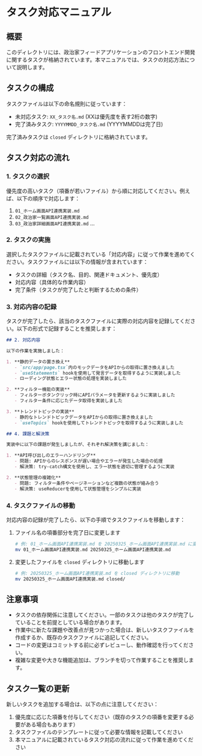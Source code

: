 # タスク対応マニュアル

## 概要

このディレクトリには、政治家フィードアプリケーションのフロントエンド開発に関するタスクが格納されています。本マニュアルでは、タスクの対応方法について説明します。

## タスクの構成

タスクファイルは以下の命名規則に従っています：

- 未対応タスク: `XX_タスク名.md` (XXは優先度を表す2桁の数字)
- 完了済みタスク: `YYYYMMDD_タスク名.md` (YYYYMMDDは完了日)

完了済みタスクは `closed` ディレクトリに格納されています。

## タスク対応の流れ

### 1. タスクの選択

優先度の高いタスク（項番が若いファイル）から順に対応してください。例えば、以下の順序で対応します：

1. `01_ホーム画面API連携実装.md`
2. `02_政治家一覧画面API連携実装.md`
3. `03_政治家詳細画面API連携実装.md`
...

### 2. タスクの実施

選択したタスクファイルに記載されている「対応内容」に従って作業を進めてください。タスクファイルには以下の情報が含まれています：

- タスクの詳細（タスク名、目的、関連ドキュメント、優先度）
- 対応内容（具体的な作業内容）
- 完了条件（タスクが完了したと判断するための条件）

### 3. 対応内容の記録

タスクが完了したら、該当のタスクファイルに実際の対応内容を記録してください。以下の形式で記録することを推奨します：

```markdown
## 2. 対応内容

以下の作業を実施しました：

1. **静的データの置き換え**
   - `src/app/page.tsx`内のモックデータをAPIからの取得に置き換えました
   - `useStatements` hookを使用して発言データを取得するように実装しました
   - ローディング状態とエラー状態の処理を実装しました

2. **フィルター機能の実装**
   - フィルターボタンクリック時にAPIパラメータを更新するように実装しました
   - フィルター条件に応じたデータ取得を実装しました

3. **トレンドトピックの実装**
   - 静的なトレンドトピックデータをAPIからの取得に置き換えました
   - `useTopics` hookを使用してトレンドトピックを取得するように実装しました

## 4. 課題と解決策

実装中に以下の課題が発生しましたが、それぞれ解決策を講じました：

1. **API呼び出しのエラーハンドリング**
   - 問題: APIからのレスポンスが遅い場合やエラーが発生した場合の処理
   - 解決策: try-catch構文を使用し、エラー状態を適切に管理するように実装

2. **状態管理の複雑化**
   - 問題: フィルター条件やページネーションなど複数の状態が絡み合う
   - 解決策: useReducerを使用して状態管理をシンプルに実装
```

### 4. タスクファイルの移動

対応内容の記録が完了したら、以下の手順でタスクファイルを移動します：

1. ファイル名の項番部分を完了日に変更します
   ```bash
   # 例: 01_ホーム画面API連携実装.md を 20250325_ホーム画面API連携実装.md に変更
   mv 01_ホーム画面API連携実装.md 20250325_ホーム画面API連携実装.md
   ```

2. 変更したファイルを `closed` ディレクトリに移動します
   ```bash
   # 例: 20250325_ホーム画面API連携実装.md を closed ディレクトリに移動
   mv 20250325_ホーム画面API連携実装.md closed/
   ```

## 注意事項

- タスクの依存関係に注意してください。一部のタスクは他のタスクが完了していることを前提としている場合があります。
- 作業中に新たな課題や改善点が見つかった場合は、新しいタスクファイルを作成するか、既存のタスクファイルに追記してください。
- コードの変更はコミットする前に必ずレビューし、動作確認を行ってください。
- 複雑な変更や大きな機能追加は、ブランチを切って作業することを推奨します。

## タスク一覧の更新

新しいタスクを追加する場合は、以下の点に注意してください：

1. 優先度に応じた項番を付与してください（既存のタスクの項番を変更する必要がある場合もあります）
2. タスクファイルのテンプレートに従って必要な情報を記載してください
3. 本マニュアルに記載されているタスク対応の流れに従って作業を進めてください